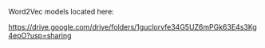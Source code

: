 Word2Vec models located here:

https://drive.google.com/drive/folders/1guclorvfe34G5UZ6mPGk63E4s3Kg4epO?usp=sharing